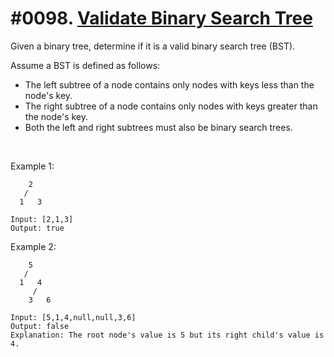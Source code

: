 # #0098. [Validate Binary Search Tree](https://leetcode.com/problems/validate-binary-search-tree/description/) 

Given a binary tree, determine if it is a valid binary search tree (BST).

Assume a BST is defined as follows:

* The left subtree of a node contains only nodes with keys less than the node's key.
* The right subtree of a node contains only nodes with keys greater than the node's key.
* Both the left and right subtrees must also be binary search trees.

 

Example 1:
    
    
    
        2
       / 
      1   3
    
    Input: [2,1,3]
    Output: true
    

Example 2:
    
    
    
        5
       / 
      1   4
         / 
        3   6
    
    Input: [5,1,4,null,null,3,6]
    Output: false
    Explanation: The root node's value is 5 but its right child's value is 4.